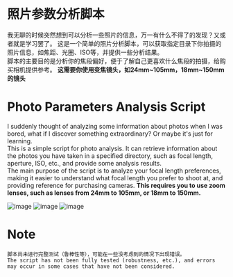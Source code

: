 # 照片参数分析脚本
我无聊的时候突然想到可以分析一些照片的信息，万一有什么不得了的发现？又或者就是学习罢了。
这是一个简单的照片分析脚本，可以获取指定目录下你拍摄的照片信息，如焦距、光圈、ISO等，并提供一些分析结果。  
脚本的主要目的是分析你的焦段偏好，便于了解自己更喜欢什么焦段的拍摄，给购买相机提供参考。
**这需要你使用变焦镜头，如24mm~105mm，18mm~150mm的镜头**

# Photo Parameters Analysis Script
I suddenly thought of analyzing some information about photos when I was bored, what if I discover something extraordinary? Or maybe it's just for learning.  
This is a simple script for photo analysis. It can retrieve information about the photos you have taken in a specified directory, such as focal length, aperture, ISO, etc., and provide some analysis results.  
The main purpose of the script is to analyze your focal length preferences, making it easier to understand what focal length you prefer to shoot at, and providing reference for purchasing cameras.
**This requires you to use zoom lenses, such as lenses from 24mm to 105mm, or 18mm to 150mm.**  

![image](https://github.com/Lizhenghe-Chen/Camera-parameter-analysis/assets/61171413/6b4f84e6-4fc4-4e25-a5c7-51329a314389)
![image](https://github.com/Lizhenghe-Chen/Camera-parameter-analysis/assets/61171413/bb9706d4-b85b-44a9-9bd9-5fd50296363f)
![image](https://github.com/Lizhenghe-Chen/Camera-parameter-analysis/assets/61171413/930d3740-cc55-4413-8da1-d4b41b4fc3fc)


# Note
```
脚本尚未进行完整测试（鲁棒性等），可能在一些没考虑到的情况下出现错误。  
The script has not been fully tested (robustness, etc.), and errors may occur in some cases that have not been considered.
```


